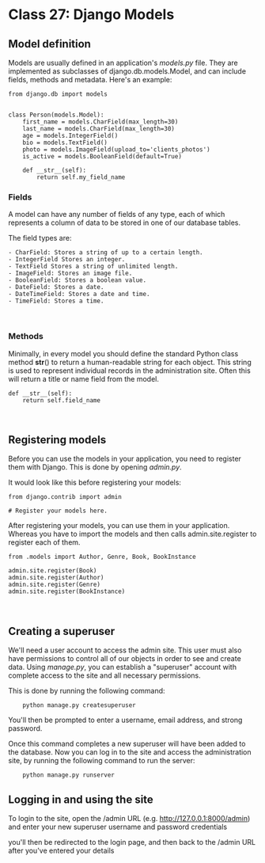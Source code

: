 # **Class 27: Django Models**

## **Model definition**

Models are usually defined in an application's *models.py* file. They are implemented as subclasses of django.db.models.Model, and can include fields, methods and metadata. Here's an example:
```
from django.db import models


class Person(models.Model):
    first_name = models.CharField(max_length=30)
    last_name = models.CharField(max_length=30)
    age = models.IntegerField()
    bio = models.TextField()
    photo = models.ImageField(upload_to='clients_photos')
    is_active = models.BooleanField(default=True)

    def __str__(self):
        return self.my_field_name
```

### **Fields** 
A model can have any number of fields of any type, each of which represents a column of data to be stored in one of our database tables.


The field types are:

    - CharField: Stores a string of up to a certain length.
    - IntegerField Stores an integer.
    - TextField Stores a string of unlimited length.
    - ImageField: Stores an image file.
    - BooleanField: Stores a boolean value.
    - DateField: Stores a date.
    - DateTimeField: Stores a date and time.
    - TimeField: Stores a time.


<br>

### **Methods**

Minimally, in every model you should define the standard Python class method __str__() to return a human-readable string for each object. This string is used to represent individual records in the administration site. Often this will return a title or name field from the model.
```
def __str__(self):
    return self.field_name
```


    
<br>

## **Registering models**

Before you can use the models in your application, you need to register them with Django. This is done by opening *admin.py*.
 
It would look like this before registering your models:
```
from django.contrib import admin

# Register your models here.
```
After registering your models, you can use them in your application.
Whereas you have to import the models and then calls admin.site.register to register each of them.
```
from .models import Author, Genre, Book, BookInstance

admin.site.register(Book)
admin.site.register(Author)
admin.site.register(Genre)
admin.site.register(BookInstance)
```

<br>

## **Creating a superuser**

We'll need a user account to access the admin site. This user must also have permissions to control all of our objects in order to see and create data. Using *manage.py*, you can establish a "superuser" account with complete access to the site and all necessary permissions.

This is done by running the following command:
```
    python manage.py createsuperuser
```
You'll then be prompted to enter a username, email address, and strong password.


Once this command completes a new superuser will have been added to the database. Now you can log in to the site and access the administration site, by running the following command to run the server:
```
    python manage.py runserver
```

## **Logging in and using the site**

To login to the site, open the /admin URL (e.g. http://127.0.0.1:8000/admin) and enter your new superuser username and password credentials 

you'll then be redirected to the login page, and then back to the /admin URL after you've entered your details